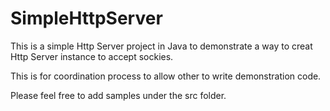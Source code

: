 # SimpleHttpServer

This is a simple Http Server project in Java to demonstrate a way to creat Http Server instance to accept sockies.

This is for coordination process to allow other to write demonstration code.

Please feel free to add samples under the src folder.
